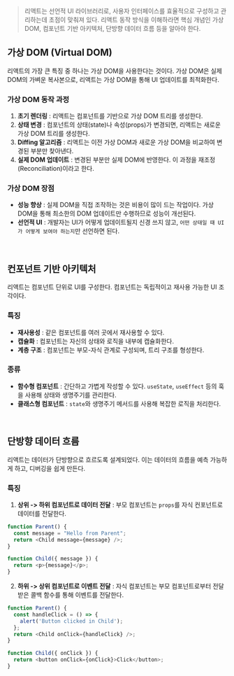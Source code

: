 > 리액트는 선언적 UI 라이브러리로, 사용자 인터페이스를 효율적으로 구성하고 관리하는데 초점이 맞춰져 있다. 리액트 동작 방식을 이해하라면 핵심 개념인 가상 DOM, 컴포넌트 기반 아키텍처, 단방향 데이터 흐름 등을 알아야 한다.

## 가상 DOM (Virtual DOM)

리액트의 가장 큰 특징 중 하나는 가상 DOM을 사용한다는 것이다. 가상 DOM은 실제 DOM의 가벼운 복사본으로, 리액트는 가상 DOM을 통해 UI 업데이트를 최적화한다.

### 가상 DOM 동작 과정

1. **초기 렌더링** : 리액트는 컴포넌트를 기반으로 가상 DOM 트리를 생성한다.
2. **상태 변경** : 컴포넌트의 상태(state)나 속성(props)가 변경되면, 리액트는 새로운 가상 DOM 트리를 생성한다.
3. **Diffing 알고리즘** : 리액트는 이전 가상 DOM과 새로운 가상 DOM을 비교하여 변경된 부분만 찾아낸다.
4. **실제 DOM 업데이트** : 변경된 부분만 실제 DOM에 반영한다. 이 과정을 재조정(Reconciliation)이라고 한다.

### 가상 DOM 장점

- **성능 향상** : 실제 DOM을 직접 조작하는 것은 비용이 많이 드는 작업이다. 가상 DOM을 통해 최소한의 DOM 업데이트만 수행하므로 성능이 개선된다.
- **선언적 UI** : 개발자는 UI가 어떻게 업데이트될지 신경 쓰지 않고, `어떤 상태일 때 UI가 어떻게 보여야 하는지`만 선언하면 된다.
<br>

## 컨포넌트 기반 아키텍처

리액트는 컴포넌트 단위로 UI를 구성한다. 컴포넌트는 독립적이고 재사용 가능한 UI 조각이다.

### 특징

- **재사용성** : 같은 컴포넌트를 여러 곳에서 재사용할 수 있다.
- **캡슐화** : 컴포넌트는 자신의 상태와 로직을 내부에 캡슐화한다.
- **계층 구조** : 컴포넌트는 부모-자식 관계로 구성되며, 트리 구조를 형성한다.

### 종류

- **함수형 컴포넌트** : 간단하고 가볍게 작성할 수 있다. `useState`, `useEffect` 등의 훅을 사용해 상태와 생명주기를 관리한다.
- **클래스형 컴포넌트** : `state`와 생명주기 메서드를 사용해 복잡한 로직을 처리한다.
<br>

## 단방향 데이터 흐름

리액트는 데이터가 단방향으로 흐르도록 설계되었다. 이는 데이터의 흐름을 예측 가능하게 하고, 디버깅을 쉽게 만든다.

### 특징

1. **상위 -> 하위 컴포넌트로 데이터 전달** : 부모 컴포넌트는 `props`를 자식 컨포넌트로 데이터를 전달한다.

```js
function Parent() {
  const message = "Hello from Parent";
  return <Child message={message} />;
}

function Child({ message }) {
  return <p>{message}</p>;
}
```

2. **하위 -> 상위 컴포넌트로 이벤트 전달** : 자식 컴포넌트는 부모 컴포넌트로부터 전달받은 콜백 함수를 통해 이벤트를 전달한다.

```js
function Parent() {
  const handleClick = () => {
    alert('Button clicked in Child');
  };
  return <Child onClick={handleClick} />;
}

function Child({ onClick }) {
  return <button onClick={onClick}>Click</button>;
}
```
<br>
